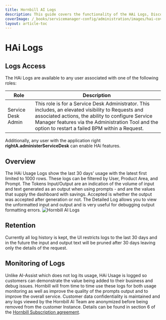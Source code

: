 ```yaml
---
title: Hornbill AI Logs
description: This guide covers the functionality of the HAi Logs, Discover how to filter logs by User, Product Area, and Prompt to track the last 30 days' usage.
coverImage: /_books/servicemanager-config/administration/images/hai-cover.jpg
layout: article-toc
---
```

# HAi Logs
## Logs Access
The HAi Logs are available to any user associated with one of the following roles: 

|Role|Description|
|-|-|
|Service Desk Admin|This role is for a Service Desk Administrator. This includes, an elevated visibility to Requests and associated actions, the ability to configure Service Manager features via the Administration Tool and the option to restart a failed BPM within a Request.|

Additionally, any user with the application right **rightA.administerServiceDesk** can enable HAi features.


## Overview
The HAi Usage Logs show the last 30 days' usage with the latest first limited to 1000 rows. These logs can be filtered by User, Product Area, and Prompt. The Tokens Input/Output are an indication of the volume of input and text generated as an output when using prompts - and are the values that supply the dashboard with savings. Accepted is whether the output was accepted after generation or not. The Detailed Log allows you to view the unformatted input and output and is very useful for debugging output formatting errors.
<img src="/_books/servicemanager-config/administration/images/hai-logs.png" alt="Hornbill AI Logs" ></img>

## Retention
Currently all log history is kept, the UI restricts logs to the last 30 days and in the future the input and output text will be pruned after 30 days leaving only the details of the request. 

## Monitoring of Logs
Unlike AI-Assist which does not log its usage, HAi Usage is logged so customers can demonstrate the value being added to their business and debug issues. Hornbill will from time to time use these logs for both usage monitoring as well as improve the quality of the prompts output and to improve the overall service. Customer data confidentiality is maintained and any logs viewed by the Hornbill AI Team are anonymized before being removed from the customer Instance. Details can be found in section 6 of the [Hornbill Subscription agreement](https://www.hornbill.com/subscription-agreements). 